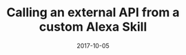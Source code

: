 ---
date: 2017-10-05
title: Calling an external API from a custom Alexa Skill
video_id: vsEaGjPPLqM
description: Updated version available. Calling an external API for Alexa custom skill.
categories:
  - Amazon-Alexa
resources:
  - name: Source code
    link: https://github.com/skilltemplates/
  - name: Dabble Lab
    link: https://dabblelab.com
type: Video
set: 
set_order: 25
---